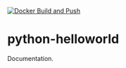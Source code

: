 [![Docker Build and Push](https://github.com/jckuri/python-helloworld/actions/workflows/docker-build.yml/badge.svg)](https://github.com/jckuri/python-helloworld/actions/workflows/docker-build.yml)

# python-helloworld

Documentation.
